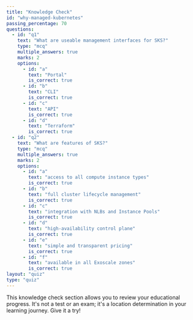```yaml
---
title: "Knowledge Check"
id: "why-managed-kubernetes"
passing_percentage: 70
questions:
  - id: "q1"
    text: "What are useable management interfaces for SKS?"
    type: "mcq"
    multiple_answers: true
    marks: 2
    options:
      - id: "a"
        text: "Portal"
        is_correct: true
      - id: "b"
        text: "CLI"
        is_correct: true
      - id: "c"
        text: "API"
        is_correct: true
      - id: "d"
        text: "Terraform"
        is_correct: true
  - id: "q2"
    text: "What are features of SKS?"
    type: "mcq"
    multiple_answers: true
    marks: 2
    options:
      - id: "a"
        text: "access to all compute instance types"
        is_correct: true
      - id: "b"
        text: "full cluster lifecycle management"
        is_correct: true
      - id: "c"
        text: "integration with NLBs and Instance Pools"
        is_correct: true
      - id: "d"
        text: "high-availability control plane"
        is_correct: true
      - id: "e"
        text: "simple and transparent pricing"
        is_correct: true
      - id: "f"
        text: "available in all Exoscale zones"
        is_correct: true
layout: "quiz"
type: "quiz"
---
```

This knowledge check section allows you to review your educational progress. It's not a test or an exam; it's a location determination in your learning journey. Give it a try!
